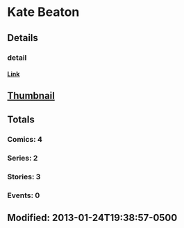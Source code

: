 # Kate  Beaton 
## Details
### detail
#### [Link](http://marvel.com/comics/creators/10332/kate_beaton?utm_campaign=apiRef&utm_source=225578a89fc76f3d20fbffda5d17a88d)
## [Thumbnail](http://i.annihil.us/u/prod/marvel/i/mg/b/40/image_not_available.jpg)
## Totals
### Comics: 4
### Series: 2
### Stories: 3
### Events: 0
## Modified: 2013-01-24T19:38:57-0500